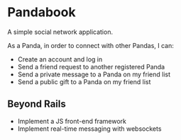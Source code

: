 # Pandabook

A simple social network application.

As a Panda, in order to connect with other Pandas, I can:

* Create an account and log in
* Send a friend request to another registered Panda
* Send a private message to a Panda on my friend list
* Send a public gift to a Panda on my friend list

## Beyond Rails

* Implement a JS front-end framework
* Implement real-time messaging with websockets
